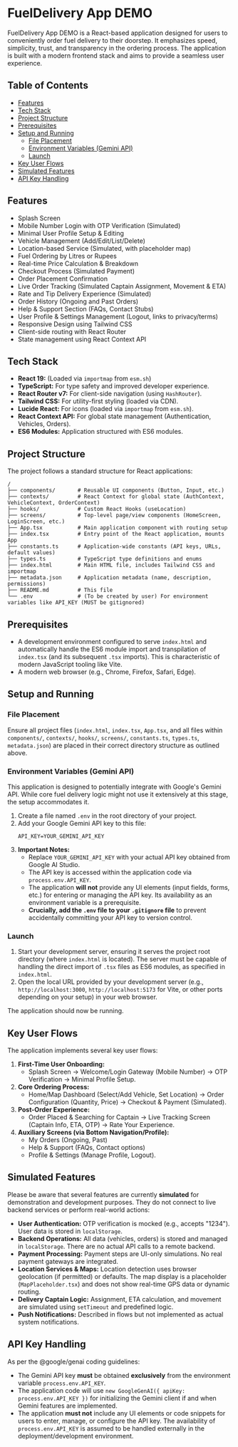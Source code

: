 
# FuelDelivery App DEMO

FuelDelivery App DEMO is a React-based application designed for users to conveniently order fuel delivery to their doorstep. It emphasizes speed, simplicity, trust, and transparency in the ordering process. The application is built with a modern frontend stack and aims to provide a seamless user experience.

## Table of Contents

- [Features](#features)
- [Tech Stack](#tech-stack)
- [Project Structure](#project-structure)
- [Prerequisites](#prerequisites)
- [Setup and Running](#setup-and-running)
  - [File Placement](#file-placement)
  - [Environment Variables (Gemini API)](#environment-variables-gemini-api)
  - [Launch](#launch)
- [Key User Flows](#key-user-flows)
- [Simulated Features](#simulated-features)
- [API Key Handling](#api-key-handling)

## Features

-   Splash Screen
-   Mobile Number Login with OTP Verification (Simulated)
-   Minimal User Profile Setup & Editing
-   Vehicle Management (Add/Edit/List/Delete)
-   Location-based Service (Simulated, with placeholder map)
-   Fuel Ordering by Litres or Rupees
-   Real-time Price Calculation & Breakdown
-   Checkout Process (Simulated Payment)
-   Order Placement Confirmation
-   Live Order Tracking (Simulated Captain Assignment, Movement & ETA)
-   Rate and Tip Delivery Experience (Simulated)
-   Order History (Ongoing and Past Orders)
-   Help & Support Section (FAQs, Contact Stubs)
-   User Profile & Settings Management (Logout, links to privacy/terms)
-   Responsive Design using Tailwind CSS
-   Client-side routing with React Router
-   State management using React Context API

## Tech Stack

-   **React 19:** (Loaded via `importmap` from `esm.sh`)
-   **TypeScript:** For type safety and improved developer experience.
-   **React Router v7:** For client-side navigation (using `HashRouter`).
-   **Tailwind CSS:** For utility-first styling (loaded via CDN).
-   **Lucide React:** For icons (loaded via `importmap` from `esm.sh`).
-   **React Context API:** For global state management (Authentication, Vehicles, Orders).
-   **ES6 Modules:** Application structured with ES6 modules.

## Project Structure

The project follows a standard structure for React applications:

```
/
├── components/       # Reusable UI components (Button, Input, etc.)
├── contexts/         # React Context for global state (AuthContext, VehicleContext, OrderContext)
├── hooks/            # Custom React Hooks (useLocation)
├── screens/          # Top-level page/view components (HomeScreen, LoginScreen, etc.)
├── App.tsx           # Main application component with routing setup
├── index.tsx         # Entry point of the React application, mounts App
├── constants.ts      # Application-wide constants (API keys, URLs, default values)
├── types.ts          # TypeScript type definitions and enums
├── index.html        # Main HTML file, includes Tailwind CSS and importmap
├── metadata.json     # Application metadata (name, description, permissions)
├── README.md         # This file
└── .env              # (To be created by user) For environment variables like API_KEY (MUST be gitignored)
```

## Prerequisites

-   A development environment configured to serve `index.html` and automatically handle the ES6 module import and transpilation of `index.tsx` (and its subsequent `.tsx` imports). This is characteristic of modern JavaScript tooling like Vite.
-   A modern web browser (e.g., Chrome, Firefox, Safari, Edge).

## Setup and Running

### File Placement

Ensure all project files (`index.html`, `index.tsx`, `App.tsx`, and all files within `components/`, `contexts/`, `hooks/`, `screens/`, `constants.ts`, `types.ts`, `metadata.json`) are placed in their correct directory structure as outlined above.

### Environment Variables (Gemini API)

This application is designed to potentially integrate with Google's Gemini API. While core fuel delivery logic might not use it extensively at this stage, the setup accommodates it.

1.  Create a file named `.env` in the root directory of your project.
2.  Add your Google Gemini API key to this file:
    ```env
    API_KEY=YOUR_GEMINI_API_KEY
    ```
3.  **Important Notes:**
    *   Replace `YOUR_GEMINI_API_KEY` with your actual API key obtained from Google AI Studio.
    *   The API key is accessed within the application code via `process.env.API_KEY`.
    *   The application **will not** provide any UI elements (input fields, forms, etc.) for entering or managing the API key. Its availability as an environment variable is a prerequisite.
    *   **Crucially, add the `.env` file to your `.gitignore` file** to prevent accidentally committing your API key to version control.

### Launch

1.  Start your development server, ensuring it serves the project root directory (where `index.html` is located). The server must be capable of handling the direct import of `.tsx` files as ES6 modules, as specified in `index.html`.
2.  Open the local URL provided by your development server (e.g., `http://localhost:3000`, `http://localhost:5173` for Vite, or other ports depending on your setup) in your web browser.

The application should now be running.

## Key User Flows

The application implements several key user flows:

1.  **First-Time User Onboarding:**
    *   Splash Screen -> Welcome/Login Gateway (Mobile Number) -> OTP Verification -> Minimal Profile Setup.
2.  **Core Ordering Process:**
    *   Home/Map Dashboard (Select/Add Vehicle, Set Location) -> Order Configuration (Quantity, Price) -> Checkout & Payment (Simulated).
3.  **Post-Order Experience:**
    *   Order Placed & Searching for Captain -> Live Tracking Screen (Captain Info, ETA, OTP) -> Rate Your Experience.
4.  **Auxiliary Screens (via Bottom Navigation/Profile):**
    *   My Orders (Ongoing, Past)
    *   Help & Support (FAQs, Contact options)
    *   Profile & Settings (Manage Profile, Logout).

## Simulated Features

Please be aware that several features are currently **simulated** for demonstration and development purposes. They do not connect to live backend services or perform real-world actions:

-   **User Authentication:** OTP verification is mocked (e.g., accepts "1234"). User data is stored in `localStorage`.
-   **Backend Operations:** All data (vehicles, orders) is stored and managed in `localStorage`. There are no actual API calls to a remote backend.
-   **Payment Processing:** Payment steps are UI-only simulations. No real payment gateways are integrated.
-   **Location Services & Maps:** Location detection uses browser geolocation (if permitted) or defaults. The map display is a placeholder (`MapPlaceholder.tsx`) and does not show real-time GPS data or dynamic routing.
-   **Delivery Captain Logic:** Assignment, ETA calculation, and movement are simulated using `setTimeout` and predefined logic.
-   **Push Notifications:** Described in flows but not implemented as actual system notifications.

## API Key Handling

As per the @google/genai coding guidelines:
- The Gemini API key **must** be obtained **exclusively** from the environment variable `process.env.API_KEY`.
- The application code will use `new GoogleGenAI({ apiKey: process.env.API_KEY })` for initializing the Gemini client if and when Gemini features are implemented.
- The application **must not** include any UI elements or code snippets for users to enter, manage, or configure the API key. The availability of `process.env.API_KEY` is assumed to be handled externally in the deployment/development environment.
